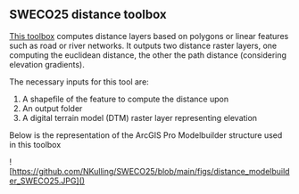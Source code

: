 ## SWECO25 distance toolbox

[This toolbox](distance_SWECO25.tbx) computes distance layers based on polygons or linear features such as road or river networks. It outputs two distance raster layers, one computing the euclidean distance, the other the path distance (considering elevation gradients). 

The necessary inputs for this tool are:

1. A shapefile of the feature to compute the distance upon
2. An output folder
3. A digital terrain model (DTM) raster layer representing elevation


Below is the representation of the ArcGIS Pro Modelbuilder structure used in this toolbox 

![https://github.com/NKulling/SWECO25/blob/main/figs/distance_modelbuilder_SWECO25.JPG]()

